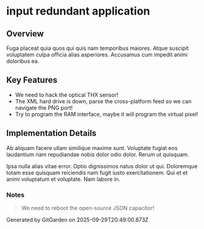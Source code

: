 # input redundant application

## Overview
Fuga placeat quia quos qui quis nam temporibus maiores. Atque suscipit voluptatem culpa officia alias asperiores. Accusamus cum impedit animi doloribus ea.

## Key Features
- We need to hack the optical THX sensor!
- The XML hard drive is down, parse the cross-platform feed so we can navigate the PNG port!
- Try to program the RAM interface, maybe it will program the virtual pixel!

## Implementation Details
Ab aliquam facere ullam similique maxime sunt. Voluptate fugiat eos laudantium nam repudiandae nobis dolor odio dolor. Rerum ut quisquam.
 Ipsa nulla alias vitae error. Optio dignissimos natus dolor ut qui. Doloremque totam esse quisquam reiciendis nam fugit iusto exercitationem. Qui et et animi voluptatum et voluptate. Nam labore in.

### Notes
> We need to reboot the open-source JSON capacitor!

Generated by GitGarden on 2025-09-29T20:49:00.873Z